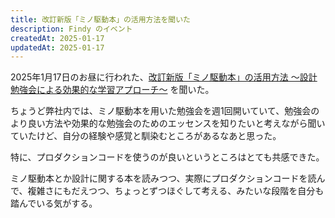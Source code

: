 ```yaml
---
title: 改訂新版「ミノ駆動本」の活用方法を聞いた
description: Findy のイベント
createdAt: 2025-01-17
updatedAt: 2025-01-17
---
```


2025年1月17日のお昼に行われた、[改訂新版「ミノ駆動本」の活用方法 〜設計勉強会による効果的な学習アプローチ〜](https://findy.connpass.com/event/339191/) を聞いた。

ちょうど弊社内では、ミノ駆動本を用いた勉強会を週1回開いていて、勉強会のより良い方法や効果的な勉強会のためのエッセンスを知りたいと考えながら聞いていたけど、自分の経験や感覚と馴染むところがあるなあと思った。

特に、プロダクションコードを使うのが良いというところはとても共感できた。

ミノ駆動本とか設計に関する本を読みつつ、実際にプロダクションコードを読んで、複雑さにもだえつつ、ちょっとずつほぐして考える、みたいな段階を自分も踏んでいる気がする。

